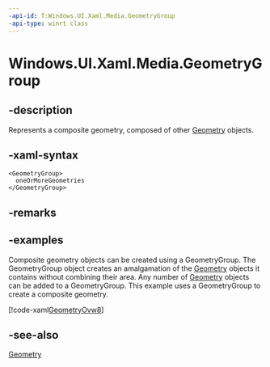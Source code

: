 ```yaml
---
-api-id: T:Windows.UI.Xaml.Media.GeometryGroup
-api-type: winrt class
---
```


<!-- Class syntax.
public class GeometryGroup : Windows.UI.Xaml.Media.Geometry, Windows.UI.Xaml.Media.IGeometryGroup
-->

# Windows.UI.Xaml.Media.GeometryGroup

## -description
Represents a composite geometry, composed of other [Geometry](geometry.md) objects.

## -xaml-syntax
```xaml
<GeometryGroup>
  oneOrMoreGeometries
</GeometryGroup>
```


## -remarks

## -examples
Composite geometry objects can be created using a GeometryGroup. The GeometryGroup object creates an amalgamation of the [Geometry](geometry.md) objects it contains without combining their area. Any number of [Geometry](geometry.md) objects can be added to a GeometryGroup. This example uses a GeometryGroup to create a composite geometry.



[!code-xaml[GeometryOvw8](../windows.ui.xaml/code/geometries_snip/csharp/GeometryOvw8.xaml#SnippetGeometryOvw8)]

## -see-also
[Geometry](geometry.md)
